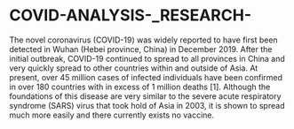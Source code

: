 # COVID-ANALYSIS-_RESEARCH-
The novel coronavirus (COVID-19) was widely reported to have first been detected in Wuhan (Hebei province, China) in December 2019. After the initial outbreak, COVID-19 continued to spread to all provinces in China and very quickly spread to other countries within and outside of Asia. At present, over 45 million cases of infected individuals have been confirmed in over 180 countries with in excess of 1 million deaths [1]. Although the foundations of this disease are very similar to the severe acute respiratory syndrome (SARS) virus that took hold of Asia in 2003, it is shown to spread much more easily and there currently exists no vaccine.
